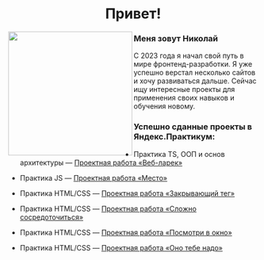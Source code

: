 <h1 align="center">Привет!</h1>
<img align="left" width="250" src="https://i.pinimg.com/originals/66/83/3e/66833e07d6fb9eb5d724e47d0c814285.gif">
<h3>Меня зовут Николай</h3>
<p>С 2023 года я начал свой путь в мире фронтенд-разработки. Я уже успешно верстал несколько сайтов и хочу развиваться дальше. Сейчас ищу интересные проекты для применения своих навыков и обучения новому.</p>


<h3>Успешно сданные проекты в Яндекс.Практикум:</h3>
<ul>
  <li>
    <p>Практика TS, ООП и основ архитектуры — <a href="https://github.com/Nigilen/web-larek-frontend.git">Проектная работа «Веб-ларек»</a></p>
  </li>
  <li>
    <p>Практика JS — <a href="https://nigilen.github.io/mesto-project-ff/">Проектная работа «Место»</a></p> 
  </li>
  <li>
    <p>Практика HTML/CSS — <a href="https://github.com/Nigilen/zakrivayuschiy-teg-f">Проектная работа «Закрывающий тег»</a></p>
  </li>
  <li>
    <p>Практика HTML/CSS — <a href="https://github.com/Nigilen/slozhno-sosredotochitsya">Проектная работа «Сложно сосредоточиться»</a></p>
  </li>
  <li>
    <p>Практика HTML/CSS — <a href="https://github.com/Nigilen/posmotri_v_okno">Проектная работа «Посмотри в окно»</a></p>
  </li>
  <li>
    <p>Практика HTML/CSS — <a href="https://github.com/Nigilen/ono-tebe-nado">Проектная работа «Оно тебе надо»</a></p>
  </li>
</ul>
